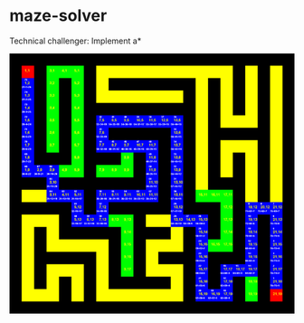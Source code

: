 # maze-solver

Technical challenger: Implement a*

![Preview](https://github.com/goldborough/maze-solver/blob/main/docs/images/PREVIEW_01.PNG)
